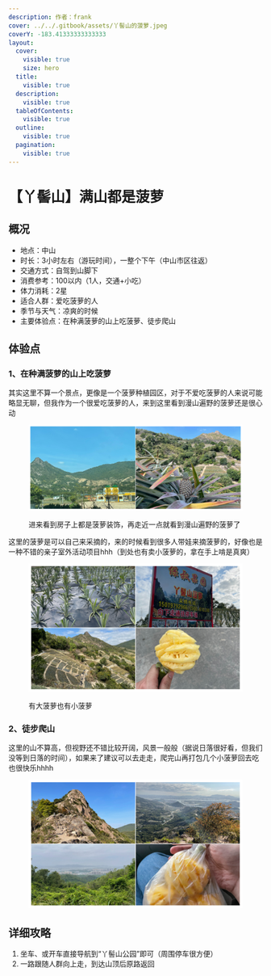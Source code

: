 ```yaml
---
description: 作者：frank
cover: ../../.gitbook/assets/丫髻山的菠萝.jpeg
coverY: -183.41333333333333
layout:
  cover:
    visible: true
    size: hero
  title:
    visible: true
  description:
    visible: true
  tableOfContents:
    visible: true
  outline:
    visible: true
  pagination:
    visible: true
---
```


# 【丫髻山】满山都是菠萝

## 概况

* 地点：中山
* 时长：3小时左右（游玩时间），一整个下午（中山市区往返）
* 交通方式：自驾到山脚下
* 消费参考：100以内（1人，交通+小吃）
* 体力消耗：2星
* 适合人群：爱吃菠萝的人
* 季节与天气：凉爽的时候
* 主要体验点：在种满菠萝的山上吃菠萝、徒步爬山

## 体验点

### 1、在种满菠萝的山上吃菠萝

其实这里不算一个景点，更像是一个菠萝种植园区，对于不爱吃菠萝的人来说可能略显无聊，但我作为一个很爱吃菠萝的人，来到这里看到漫山遍野的菠萝还是很心动

<figure><img src="../../.gitbook/assets/丫髻山1.jpg" alt=""><figcaption><p>进来看到房子上都是菠萝装饰，再走近一点就看到漫山遍野的菠萝了</p></figcaption></figure>

这里的菠萝是可以自己来采摘的，来的时候看到很多人带娃来摘菠萝的，好像也是一种不错的亲子室外活动项目hhh（到处也有卖小菠萝的，拿在手上啃是真爽）

<figure><img src="../../.gitbook/assets/丫髻山2.jpg" alt=""><figcaption><p>有大菠萝也有小菠萝</p></figcaption></figure>

### 2、徒步爬山

这里的山不算高，但视野还不错比较开阔，风景一般般（据说日落很好看，但我们没等到日落的时间），如果来了建议可以去走走，爬完山再打包几个小菠萝回去吃也很快乐hhhh

<figure><img src="../../.gitbook/assets/丫髻山3.jpg" alt=""><figcaption></figcaption></figure>

## 详细攻略

1. 坐车、或开车直接导航到“丫髻山公园”即可（周围停车很方便）
2. 一路跟随人群向上走，到达山顶后原路返回
